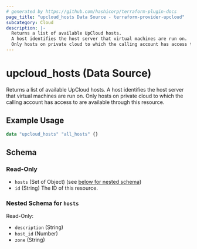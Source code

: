 ```yaml
---
# generated by https://github.com/hashicorp/terraform-plugin-docs
page_title: "upcloud_hosts Data Source - terraform-provider-upcloud"
subcategory: Cloud
description: |-
  Returns a list of available UpCloud hosts.
  A host identifies the host server that virtual machines are run on.
  Only hosts on private cloud to which the calling account has access to are available through this resource.
---
```


# upcloud_hosts (Data Source)

Returns a list of available UpCloud hosts. 
		A host identifies the host server that virtual machines are run on. 
		Only hosts on private cloud to which the calling account has access to are available through this resource.

## Example Usage

```terraform
data "upcloud_hosts" "all_hosts" {}
```

<!-- schema generated by tfplugindocs -->
## Schema

### Read-Only

- `hosts` (Set of Object) (see [below for nested schema](#nestedatt--hosts))
- `id` (String) The ID of this resource.

<a id="nestedatt--hosts"></a>
### Nested Schema for `hosts`

Read-Only:

- `description` (String)
- `host_id` (Number)
- `zone` (String)
